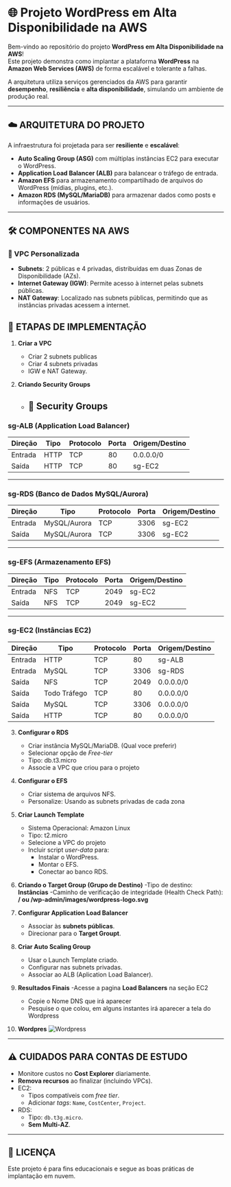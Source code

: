 # 🌐 Projeto WordPress em Alta Disponibilidade na AWS

Bem-vindo ao repositório do projeto **WordPress em Alta Disponibilidade na AWS**!  
Este projeto demonstra como implantar a plataforma **WordPress** na **Amazon Web Services (AWS)** de forma escalável e tolerante a falhas.

A arquitetura utiliza serviços gerenciados da AWS para garantir **desempenho**, **resiliência** e **alta disponibilidade**, simulando um ambiente de produção real.

---

## ☁️ ARQUITETURA DO PROJETO

A infraestrutura foi projetada para ser **resiliente** e **escalável**:

- **Auto Scaling Group (ASG)** com múltiplas instâncias EC2 para executar o WordPress.
- **Application Load Balancer (ALB)** para balancear o tráfego de entrada.
- **Amazon EFS** para armazenamento compartilhado de arquivos do WordPress (mídias, plugins, etc.).
- **Amazon RDS (MySQL/MariaDB)** para armazenar dados como posts e informações de usuários.

---

## 🛠️ COMPONENTES NA AWS

### 🔹 VPC Personalizada
- **Subnets**: 2 públicas e 4 privadas, distribuídas em duas Zonas de Disponibilidade (AZs).
- **Internet Gateway (IGW)**: Permite acesso à internet pelas subnets públicas.
- **NAT Gateway**: Localizado nas subnets públicas, permitindo que as instâncias privadas acessem a internet.


## 🚀 ETAPAS DE IMPLEMENTAÇÃO

1. **Criar a VPC**
   - Criar 2 subnets publicas
   - Criar 4 subnets privadas
   - IGW e NAT Gateway.

2. **Criando Security Groups**
   - ## 🔐 Security Groups

### sg-ALB (Application Load Balancer)
| Direção        | Tipo   | Protocolo | Porta | Origem/Destino   |
|----------------|--------|-----------|-------|------------------|
| Entrada        | HTTP   |    TCP    | 80    |    0.0.0.0/0     |
| Saída          | HTTP   |    TCP    | 80    |     sg-EC2       |

---

### sg-RDS (Banco de Dados MySQL/Aurora)
| Direção        | Tipo          | Protocolo | Porta | Origem/Destino |
|----------------|---------------|-----------|-------|----------------|
| Entrada        | MySQL/Aurora  |    TCP    | 3306  |    sg-EC2      |
| Saída          | MySQL/Aurora  |    TCP    | 3306  |    sg-EC2      |

---

### sg-EFS (Armazenamento EFS)
| Direção        | Tipo  | Protocolo | Porta | Origem/Destino   |
|----------------|-------|-----------|-------|------------------|
| Entrada        | NFS   |    TCP    | 2049  |    sg-EC2        |
| Saída          | NFS   |    TCP    | 2049  |    sg-EC2        |

---

### sg-EC2 (Instâncias EC2)
| Direção        | Tipo          | Protocolo | Porta | Origem/Destino |
|----------------|---------------|-----------|-------|----------------|
| Entrada        | HTTP          | TCP       | 80    | sg-ALB         |
| Entrada        | MySQL         | TCP       | 3306  | sg-RDS         |
| Saída          | NFS           | TCP       | 2049  | 0.0.0.0/0      |
| Saída          | Todo Tráfego  | TCP       | 80    | 0.0.0.0/0      |
| Saída          | MySQL         | TCP       | 3306  | 0.0.0.0/0      |
| Saída          | HTTP          | TCP       | 80    | 0.0.0.0/0      |



3. **Configurar o RDS**
   - Criar instância MySQL/MariaDB. (Qual voce preferir)
   - Selecionar opção de *Free-tier*
   - Tipo: db.t3.micro
   - Associe a VPC que criou para o projeto

4. **Configurar o EFS**
   - Criar sistema de arquivos NFS.
   - Personalize: Usando as subnets privadas de cada zona

5. **Criar Launch Template**
   - Sistema Operacional: Amazon Linux
   - Tipo: t2.micro
   - Selecione a VPC do projeto
   - Incluir script *user-data* para:
     - Instalar o WordPress.
     - Montar o EFS.
     - Conectar ao banco RDS.

6. **Criando o Target Group (Grupo de Destino)**
   -Tipo de destino: **Instâncias**
   -Caminho de verificação de integridade (Health Check Path): **/ ou /wp-admin/images/wordpress-logo.svg**

7. **Configurar Application Load Balancer**
   - Associar às **subnets públicas**.
   - Direcionar para o **Target Groupt**.
  
8. **Criar Auto Scaling Group**
   - Usar o Launch Template criado.
   - Configurar nas subnets privadas.
   - Associar ao ALB (Aplication Load Balancer).
  
9. **Resultados Finais**
   -Acesse a pagina **Load Balancers** na seção EC2
   - Copie o Nome DNS que irá aparecer
   - Pesquise o que colou, em alguns instantes irá aparecer a tela do Wordpress

10. **Wordpres**
    ![Wordpress](C:\Users\Muliro\Downloads/image)

     

---

## ⚠️ CUIDADOS PARA CONTAS DE ESTUDO

- Monitore custos no **Cost Explorer** diariamente.
- **Remova recursos** ao finalizar (incluindo VPCs).
- EC2:
  - Tipos compatíveis com *free tier*.
  - Adicionar *tags*: `Name`, `CostCenter`, `Project`.
- RDS:
  - Tipo: `db.t3g.micro`.
  - **Sem Multi-AZ**.

---

## 📜 LICENÇA
Este projeto é para fins educacionais e segue as boas práticas de implantação em nuvem.
